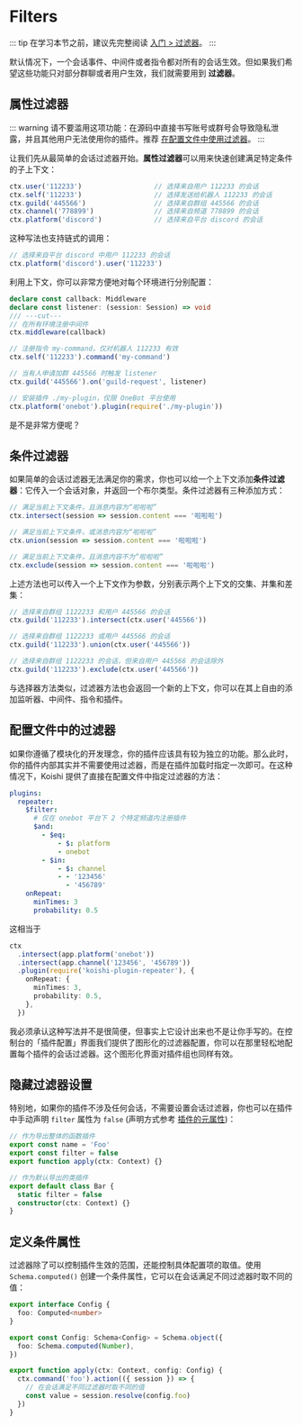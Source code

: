# Filters

::: tip
在学习本节之前，建议先完整阅读 [入门 > 过滤器](../../manual/usage/customize.md#过滤器)。
:::

默认情况下，一个会话事件、中间件或者指令都对所有的会话生效。但如果我们希望这些功能只对部分群聊或者用户生效，我们就需要用到 **过滤器**。

## 属性过滤器

::: warning
请不要滥用这项功能：在源码中直接书写账号或群号会导致隐私泄露，并且其他用户无法使用你的插件。推荐 [在配置文件中使用过滤器](#配置文件中的过滤器)。
:::

让我们先从最简单的会话过滤器开始。**属性过滤器**可以用来快速创建满足特定条件的子上下文：

```ts
ctx.user('112233')                  // 选择来自用户 112233 的会话
ctx.self('112233')                  // 选择发送给机器人 112233 的会话
ctx.guild('445566')                 // 选择来自群组 445566 的会话
ctx.channel('778899')               // 选择来自频道 778899 的会话
ctx.platform('discord')             // 选择来自平台 discord 的会话
```

这种写法也支持链式的调用：

```ts
// 选择来自平台 discord 中用户 112233 的会话
ctx.platform('discord').user('112233')
```

利用上下文，你可以非常方便地对每个环境进行分别配置：

```ts
declare const callback: Middleware
declare const listener: (session: Session) => void
/// ---cut---
// 在所有环境注册中间件
ctx.middleware(callback)

// 注册指令 my-command，仅对机器人 112233 有效
ctx.self('112233').command('my-command')

// 当有人申请加群 445566 时触发 listener
ctx.guild('445566').on('guild-request', listener)

// 安装插件 ./my-plugin，仅限 OneBot 平台使用
ctx.platform('onebot').plugin(require('./my-plugin'))
```

是不是非常方便呢？

## 条件过滤器

如果简单的会话过滤器无法满足你的需求，你也可以给一个上下文添加**条件过滤器**：它传入一个会话对象，并返回一个布尔类型。条件过滤器有三种添加方式：

```ts
// 满足当前上下文条件，且消息内容为“啦啦啦”
ctx.intersect(session => session.content === '啦啦啦')

// 满足当前上下文条件，或消息内容为“啦啦啦”
ctx.union(session => session.content === '啦啦啦')

// 满足当前上下文条件，且消息内容不为“啦啦啦”
ctx.exclude(session => session.content === '啦啦啦')
```

上述方法也可以传入一个上下文作为参数，分别表示两个上下文的交集、并集和差集：

```ts
// 选择来自群组 1122233 和用户 445566 的会话
ctx.guild('112233').intersect(ctx.user('445566'))

// 选择来自群组 1122233 或用户 445566 的会话
ctx.guild('112233').union(ctx.user('445566'))

// 选择来自群组 1122233 的会话，但来自用户 445566 的会话除外
ctx.guild('112233').exclude(ctx.user('445566'))
```

与选择器方法类似，过滤器方法也会返回一个新的上下文，你可以在其上自由的添加监听器、中间件、指令和插件。

## 配置文件中的过滤器

如果你遵循了模块化的开发理念，你的插件应该具有较为独立的功能。那么此时，你的插件内部其实并不需要使用过滤器，而是在插件加载时指定一次即可。在这种情况下，Koishi 提供了直接在配置文件中指定过滤器的方法：

```yaml title=koishi.yml
plugins:
  repeater:
    $filter:
      # 仅在 onebot 平台下 2 个特定频道内注册插件
      $and:
        - $eq:
            - $: platform
            - onebot
        - $in:
            - $: channel
            - - '123456'
              - '456789'
    onRepeat:
      minTimes: 3
      probability: 0.5
```

这相当于

```ts
ctx
  .intersect(app.platform('onebot'))
  .intersect(app.channel('123456', '456789'))
  .plugin(require('koishi-plugin-repeater'), {
    onRepeat: {
      minTimes: 3,
      probability: 0.5,
    },
  })
```

我必须承认这种写法并不是很简便，但事实上它设计出来也不是让你手写的。在控制台的「插件配置」界面我们提供了图形化的过滤器配置，你可以在那里轻松地配置每个插件的会话过滤器。这个图形化界面对插件组也同样有效。

## 隐藏过滤器设置

特别地，如果你的插件不涉及任何会话，不需要设置会话过滤器，你也可以在插件中手动声明 `filter` 属性为 `false` (声明方式参考 [插件的元属性](./schema.md#插件的元属性))：

```ts
// 作为导出整体的函数插件
export const name = 'Foo'
export const filter = false
export function apply(ctx: Context) {}
```

```ts
// 作为默认导出的类插件
export default class Bar {
  static filter = false
  constructor(ctx: Context) {}
}
```

## 定义条件属性

过滤器除了可以控制插件生效的范围，还能控制具体配置项的取值。使用 `Schema.computed()` 创建一个条件属性，它可以在会话满足不同过滤器时取不同的值：

```ts
export interface Config {
  foo: Computed<number>
}

export const Config: Schema<Config> = Schema.object({
  foo: Schema.computed(Number),
})

export function apply(ctx: Context, config: Config) {
  ctx.command('foo').action(({ session }) => {
    // 在会话满足不同过滤器时取不同的值
    const value = session.resolve(config.foo)
  })
}
```
